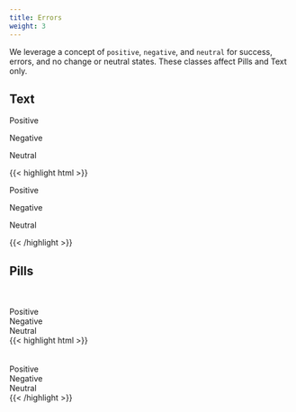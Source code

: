 ```yaml
---
title: Errors
weight: 3
---
```


We leverage a concept of `positive`, `negative`, and `neutral` for success, errors, and no change or neutral states.
These classes affect Pills and Text only.


## Text

<p class="text--positive">Positive</p>
<p class="text--negative">Negative</p>
<p class="text--neutral">Neutral</p>

<div class="mt-3 mb-4">
{{< highlight html >}}
<p class="text--positive">Positive</p>
<p class="text--negative">Negative</p>
<p class="text--neutral">Neutral</p>
{{< /highlight >}}
</div>


## Pills

<div class="pill pill--circle-empty positive"></div>
<div class="pill pill--circle-empty negative"></div>
<div class="pill pill--circle-empty neutral"></div>
<div class="pill pill--circle-empty-dot positive"></div>
<div class="pill pill--circle-empty-dot negative"></div>
<div class="pill pill--circle-empty-dot neutral"></div>
<br><br>
<div class="pill positive">
  Positive
</div>
<div class="pill negative">
  Negative
</div>
<div class="pill neutral">
  Neutral
</div>

<div class="mt-3 mb-4">
{{< highlight html >}}
<div class="pill pill--circle-empty positive"></div>
<div class="pill pill--circle-empty negative"></div>
<div class="pill pill--circle-empty neutral"></div>
<div class="pill pill--circle-empty-dot positive"></div>
<div class="pill pill--circle-empty-dot negative"></div>
<div class="pill pill--circle-empty-dot neutral"></div>
<br><br>
<div class="pill positive">
  Positive
</div>
<div class="pill negative">
  Negative
</div>
<div class="pill neutral">
  Neutral
</div>
{{< /highlight >}}
</div>